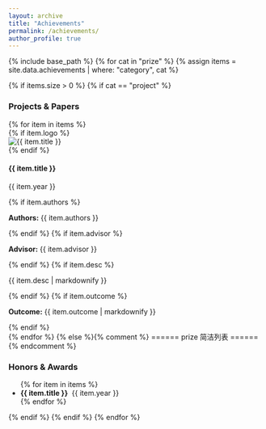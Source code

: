 ```yaml
---
layout: archive
title: "Achievements"
permalink: /achievements/
author_profile: true
---
```


{% include base_path %}
{% for cat in "prize" %}
{% assign items = site.data.achievements | where: "category", cat %}

{% if items.size > 0 %}
{% if cat == "project" %}
<h3 id="project">Projects & Papers</h3>
{% for item in items %}
<div class="achieve-row">
{% if item.logo %}
<div class="achieve-logo">
<img src="{{ item.logo | prepend: '/images/achievements/' | relative_url }}" alt="{{ item.title }}">
</div>
{% endif %}
<div class="achieve-text {% unless item.logo %}no-logo{% endunless %}">
<h4>{{ item.title }}</h4>
<p class="year">{{ item.year }}</p>
{% if item.authors %}<p class="authors"><strong>Authors:</strong> {{ item.authors }}</p>{% endif %}
{% if item.advisor %}<p class="advisor"><strong>Advisor:</strong> {{ item.advisor }}</p>{% endif %}
{% if item.desc %}<p class="desc">{{ item.desc | markdownify }}</p>{% endif %}
{% if item.outcome %}<p class="outcome"><strong>Outcome:</strong> {{ item.outcome | markdownify }}</p>{% endif %}
</div>
</div>
{% endfor %}
{% else %}{% comment %} ====== prize 简洁列表 ====== {% endcomment %}
<h3 id="prize">Honors & Awards</h3>
<ul class="award-list">
{% for item in items %}
<li><strong>{{ item.title }}</strong>&nbsp;&nbsp;{{ item.year }}</li>
{% endfor %}
</ul>
{% endif %}
{% endif %}
{% endfor %}
